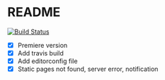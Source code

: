 # README

[![Build Status](https://travis-ci.org/mosleymos/inch-test.svg?branch=master)](https://travis-ci.org/mosleymos/inch-test)

- [x] Premiere version
- [x] Add travis build
- [x] Add editorconfig file
- [x] Static pages not found, server error, notification
